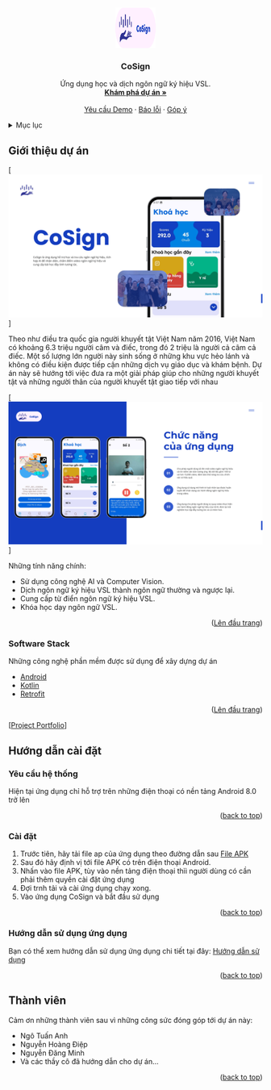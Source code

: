 <a name="readme-top"></a>

<!-- PROJECT LOGO -->
<br />
<div align="center">
  <a href="https://github.com/diep312/pSignLanguage">
    <img src="preview_images/logo.png" alt="Logo" width="80" height="80">
  </a>

<h3 align="center">CoSign</h3>
  <p align="center">
    Ứng dụng học và dịch ngôn ngữ ký hiệu VSL. 
    <br />
    <a href="https://github.com/diep312/pSignLanguage"><strong>Khám phá dự án »</strong></a>
    <br />
    <br />
    <a href="https://github.com/diep312/pSignLanguage">Yêu cầu Demo</a>
    ·
    <a href="https://github.com/diep312/pSignLanguage">Báo lỗi</a>
    ·
    <a href="https://github.com/diep312/pSignLanguage">Góp ý</a>
  </p>
</div>



<!-- Mục lục -->
<details>
  <summary>Mục lục</summary>
  <ol>
    <li>
      <a href="#about-the-project">Giới thiệu dự án</a>
      <ul>
        <li><a href="#built-with">Software stack</a></li>
      </ul>
    </li>
    <li>
      <a href="#getting-started">Hướng dẫn cài đặt</a>
      <ul>
        <li><a href="#prerequisites">Yêu cầu hệ thống</a></li>
        <li><a href="#installation">Cài đặt</a></li>
        <li><a href="#user_manual">Hướng dẫn sử dụng </a></li>
      </ul>
    </li>
    <li><a href="#contributing">Thành viên đóng góp</a></li>
  </ol>
</details>



<!-- ABOUT THE PROJECT -->
## Giới thiệu dự án

[![Product Name Screen Shot][cosign-intro]]

Theo như điều tra quốc gia người khuyết tật Việt Nam năm 2016, Việt Nam có khoảng 6.3 triệu người câm và điếc, trong đó 2 triệu là người cả câm cả điếc. 
Một số lượng lớn người này sinh sống ở những khu vực hẻo lánh và không có điều kiện được tiếp cận những dịch vụ giáo dục và khám bệnh. Dự án này sẽ hướng tới việc
đưa ra một giải pháp giúp cho những người khuyết tật và những người thân của người khuyết tật giao tiếp với nhau 


[![Product Funtions][cosign-function]]

Những tính năng chính:
* Sử dụng công nghệ AI và Computer Vision.
* Dịch ngôn ngữ ký hiệu VSL thành ngôn ngữ thường và ngược lại.
* Cung cấp từ điển ngôn ngữ ký hiệu VSL.
* Khóa học dạy ngôn ngữ VSL.

<p align="right">(<a href="#readme-top">Lên đầu trang</a>)</p>


### Software Stack
Những công nghệ phần mềm được sử dụng để xây dựng dự án 

<ul>
    <li>
        <a href="https://www.android.com/">Android</a>
    </li>
    <li>
        <a href="https://kotlinlang.org/">Kotlin</a>
    </li>
    <li>
        <a href="https://square.github.io/retrofit/">Retrofit</a>
    </li>
</ul>


<p align="right">(<a href="#readme-top">Lên đầu trang</a>)</p>

[[Project Portfolio][cosign-portfolio]]

<!-- GETTING STARTED -->
## Hướng dẫn cài đặt

### Yêu cầu hệ thống 
Hiện tại ứng dụng chỉ hỗ trợ trên những điện thoại có nền tảng Android 8.0 trở lên
<p align="right">(<a href="#readme-top">back to top</a>)</p>

### Cài đặt
1. Trước tiên, hãy tải file ap của ứng dụng theo đường dẫn sau [File APK](https://drive.google.com/file/d/1P7t8kb0zNgm4AxR2r7y_gdbhs3OTslvo/view?usp=sharing)
2. Sau đó hãy định vị tới file APK có trên điện thoại Android.
3. Nhấn vào file APK, tùy vào nền tảng điện thoại thìì người dùng có cần phải thêm quyền cài đặt ứng dụng
4. Đợi trnh tải và cài ứng dụng chạy xong.
5. Vào ứng dụng CoSign và bắt đầu sử dụng 

<p align="right">(<a href="#readme-top">back to top</a>)</p>

### Hướng dẫn sử dụng ứng dụng
Bạn có thể xem hướng dẫn sử dụng ứng dụng chi tiết tại đây: [Hướng dẫn sử dụng](https://docs.google.com/document/d/1hQphQ-8gFcOnMCldUQvKa35wWC3TEU2NEvcsZx_-f0k/edit?usp=sharing)
<p align="right">(<a href="#readme-top">back to top</a>)</p>


<!-- CONTRIBUTING -->
## Thành viên
Cảm ơn những thành viên sau vì những công sức đóng góp tới dự án này: 
<ul>
    <li>Ngô Tuấn Anh</li>
    <li>Nguyễn Hoàng Điệp</li>
    <li>Nguyễn Đăng Minh</li>
    <li>Và các thầy cô đã hướng dẫn cho dự án...</li>
</ul>
<p align="right">(<a href="#readme-top">back to top</a>)</p>



<!-- MARKDOWN LINKS & IMAGES -->
[cosign-intro]: preview_images/1.png
[cosign-function]: preview_images/2.png
[cosign-portfolio]: preview_images/3.png
